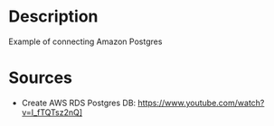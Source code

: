 # Description 
Example of connecting Amazon Postgres 

# Sources
- Create AWS RDS Postgres DB:  https://www.youtube.com/watch?v=I_fTQTsz2nQ]